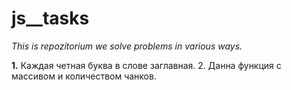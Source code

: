 # js__tasks

<i>This is repozitorium we solve problems in various ways.</i>

<b>1.</b> Каждая четная буква в слове заглавная.
2. Данна функция с массивом и количеством чанков.
